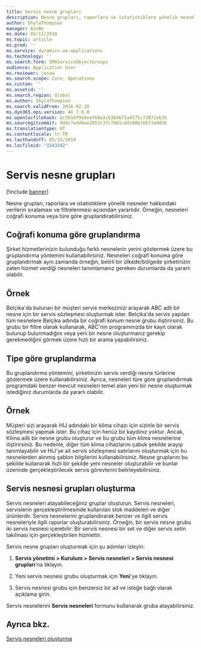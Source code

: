 ```yaml
---
title: Servis nesne grupları
description: Nesne grupları, raporlara ve istatistiklere yönelik nesneler hakkındaki verilerin sıralaması ve filtrelenmesi açısından yararlıdır.
author: ShylaThompson
manager: AnnBe
ms.date: 05/11/2018
ms.topic: article
ms.prod: ''
ms.service: dynamics-ax-applications
ms.technology: ''
ms.search.form: SMAServiceObjectGroups
audience: Application User
ms.reviewer: josaw
ms.search.scope: Core, Operations
ms.custom: ''
ms.assetid: ''
ms.search.region: Global
ms.author: ShylaThompson
ms.search.validFrom: 2016-02-28
ms.dyn365.ops.version: AX 7.0.0
ms.openlocfilehash: bc5b1bf93deaf60a3c6384671ad575c73871eb35
ms.sourcegitcommit: 9d4c7edd0ae2053c37c7d81cdd180b16bf3a9d3b
ms.translationtype: HT
ms.contentlocale: tr-TR
ms.lasthandoff: 05/15/2019
ms.locfileid: "1543342"
---
```

# <a name="service-object-groups"></a>Servis nesne grupları 

[!include [banner](../includes/banner.md)]

Nesne grupları, raporlara ve istatistiklere yönelik nesneler hakkındaki verilerin sıralaması ve filtrelenmesi açısından yararlıdır. Örneğin, nesneleri coğrafi konuma veya türe göre gruplandırabilirsiniz.

## <a name="group-by-geographical-location"></a>Coğrafi konuma göre gruplandırma

Şirket hizmetlerinizin bulunduğu farklı nesnelerin yerini göstermek üzere bu gruplandırma yöntemini kullanabilirsiniz. Nesneleri coğrafi konuma göre gruplandırmak aynı zamanda örneğin, belirli bir ülkede/bölgede şirketinizin zaten hizmet verdiği nesneleri tanımlamanız gereken durumlarda da yararlı olabilir.

## <a name="example"></a>Örnek

Belçika'da bulunan bir müşteri servis merkezinizi arayarak ABC adlı bir nesne için bir servis sözleşmesi oluşturmak ister. Belçika'da servis yapılan tüm nesnelere Belçika adında bir coğrafi konum nesne grubu iliştirirsiniz. Bu grubu bir filtre olarak kullanarak, ABC'nin programınızda bir kayıt olarak bulunup bulunmadığını veya yeni bir nesne oluşturmanız gerekip gerekmediğini görmek üzere hızlı bir arama yapabilirsiniz. 

## <a name="group-by-type"></a>Tipe göre gruplandırma

Bu gruplandırma yöntemini, şirketinizin servis verdiği nesne türlerine göstermek üzere kullanabilirsiniz. Ayrıca, nesneleri türe göre gruplandırmak programdaki benzer mevcut nesneleri temel alan yeni bir nesne oluşturmak istediğiniz durumlarda da yararlı olabilir.

## <a name="example"></a>Örnek

Müşteri sizi arayarak HIJ adındaki bir klima cihazı için sizinle bir servis sözleşmesi yapmak ister. Bu cihaz için henüz bir kaydınız yoktur. Ancak, Klima adlı bir nesne grubu oluşturur ve bu grubu tüm klima nesnelerine iliştirirsiniz. Bu nedenle, diğer tüm klima cihazlarını çabuk şekilde arayıp tanımlayabilir ve HIJ'ye ait servis sözleşmesi satırlarını oluşturmak için bu nesnelerden alınmış şablon bilgilerini kullanabilirsiniz. Nesne gruplarını bu şekilde kullanarak hızlı bir şekilde yeni nesneler oluşturabilir ve bunlar üzerinde gerçekleştirilecek servis görevlerini belirleyebilirsiniz. 

## <a name="create-service-object-groups"></a>Servis nesnesi grupları oluşturma

Servis nesneleri atayabileceğiniz gruplar oluşturun. Servis nesneleri, servislerin gerçekleştirilmesinde kullanılan stok maddeleri ve diğer ürünlerdir. Servis nesnelerini gruplandırarak benzer ve ilgili servis nesneleriyle ilgili raporlar oluşturabilirsiniz. Örneğin, bir servis nesne grubu iki servis nesnesi içerebilir: Bir servis nesnesi bir set ve diğer servis setin takılması için gerçekleştirilen hizmettir.

Servis nesne grupları oluşturmak için şu adımları izleyin:

1. **Servis yönetimi > Kurulum > Servis nesneleri > Servis nesnesi grupları**'na tıklayın.

2. Yeni servis nesnesi grubu oluşturmak için **Yeni**'ye tıklayın.

3. Servis nesnesi grubu için benzersiz bir ad ve isteğe bağlı olarak açıklama girin.

Servis nesnelerini **Servis nesneleri** formunu kullanarak gruba atayabilirsiniz. 

## <a name="see-also"></a>Ayrıca bkz.

[Servis nesneleri oluşturma](create-service-objects.md)


